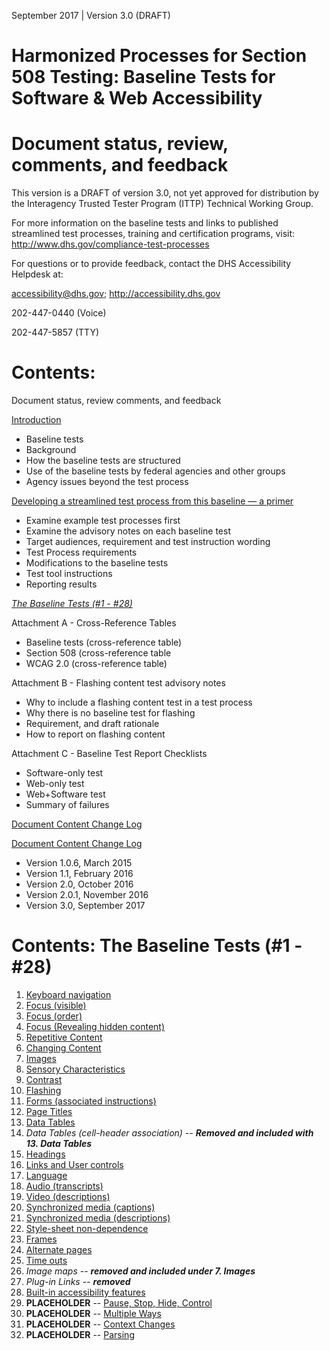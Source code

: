 September 2017 | Version 3.0 (DRAFT)

Harmonized Processes for Section 508 Testing: Baseline Tests for Software & Web Accessibility
==============================================

# Document status, review, comments, and feedback
This version is a DRAFT of version 3.0, not yet approved for distribution by the Interagency Trusted Tester Program (ITTP) Technical Working Group.

For more information on the baseline tests and links to published streamlined test processes, training and certification programs, visit:
<http://www.dhs.gov/compliance-test-processes>

For questions or to provide feedback, contact the DHS Accessibility Helpdesk at:

<accessibility@dhs.gov>; <http://accessibility.dhs.gov>

202-447-0440 (Voice)

202-447-5857 (TTY)

# Contents:
Document status, review comments, and feedback

[Introduction](introduction.md)
* Baseline tests
* Background
* How the baseline tests are structured
* Use of the baseline tests by federal agencies and other groups
* Agency issues beyond the test process

[Developing a streamlined test process from this baseline — a primer](DevelopTestProcess.md)
* Examine example test processes first
* Examine the advisory notes on each baseline test
* Target audiences, requirement and test instruction wording
* Test Process requirements
* Modifications to the baseline tests
* Test tool instructions
* Reporting results

[*The Baseline Tests (\#1 - \#28)*](#contents-the-baseline-tests-1---28)

Attachment A - Cross-Reference Tables
* Baseline tests (cross-reference table)
* Section 508 (cross-reference table
* WCAG 2.0 (cross-reference table)

Attachment B - Flashing content test advisory notes
* Why to include a flashing content test in a test process
* Why there is no baseline test for flashing
* Requirement, and draft rationale
* How to report on flashing content

Attachment C - Baseline Test Report Checklists
* Software-only test
* Web-only test
* Web+Software test
* Summary of failures

[Document Content Change Log](DocumentChange.md)

[Document Content Change Log](DocumentChange1.md)
* Version 1.0.6, March 2015
* Version 1.1, February 2016
* Version 2.0, October 2016
* Version 2.0.1, November 2016
* Version 3.0, September 2017

# Contents: The Baseline Tests (\#1 - \#28)
1. [Keyboard navigation](01KeyboardNavigation.md)
2. [Focus (visible)](02FocusVisible.md)
3. [Focus (order)](03FocusOrder.md)
4. [Focus (Revealing hidden content)](04FocusHidden.md)
5. [Repetitive Content](05RepetitiveContent.md)
6. [Changing Content](06Changing.md)
7. [Images](07Images.md)
8. [Sensory Characteristics](08Sensory.md)
9. [Contrast](09Contrast.md)
10. [Flashing](10Flashing.md)
11. [Forms (associated instructions)](11Forms.md)
12. [Page Titles](12PageTitles.md)
13. [Data Tables](13DataTables.md)
14. *Data Tables (cell-header association) -- **Removed and included with 13. Data Tables***
15. [Headings](15Headings.md)
16. [Links and User controls](16LinksControls.md)
17. [Language](17Language.md)
18. [Audio (transcripts)](18AudioTranscript.md)
19. [Video (descriptions)](19VideoDescription.md)
20. [Synchronized media (captions)](20SyncMediaCap.md)
21. [Synchronized media (descriptions)](21SyncMedia.md)
22. [Style-sheet non-dependence](22Stylesheet.md)
23. [Frames](23Frames.md)
24. [Alternate pages](24AlternatePages.md)
25. [Time outs](25Timeout.md)
26. *Image maps -- **removed and included under 7. Images***
27. *Plug-in Links -- **removed***
28. [Built-in accessibility features](28Built-inAccessibilityFeatures.md)
29. **PLACEHOLDER** -- [Pause, Stop, Hide, Control](29Control.md)
30. **PLACEHOLDER** -- [Multiple Ways](30MultipleWays.md)
31. **PLACEHOLDER** -- [Context Changes](31Context.md)
32. **PLACEHOLDER** -- [Parsing](32Parsing.md)
